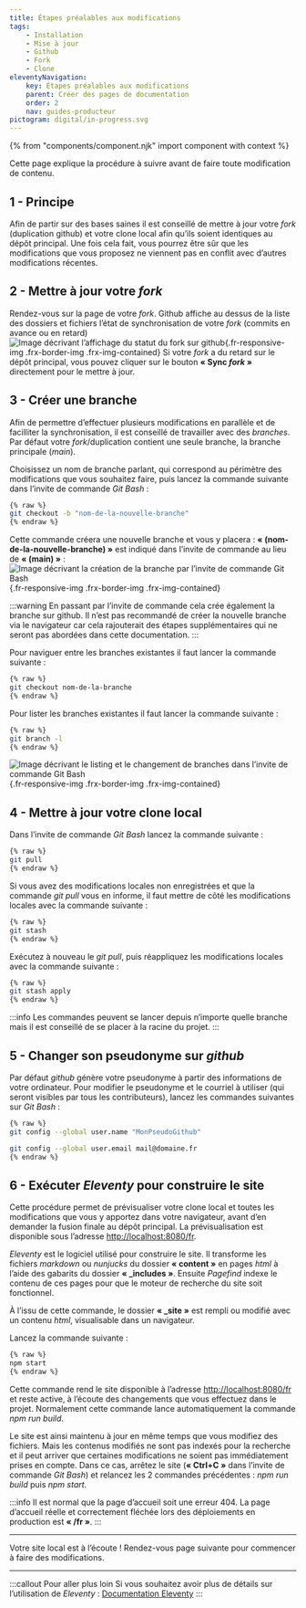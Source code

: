 ```yaml
---
title: Étapes préalables aux modifications
tags:
    - Installation
    - Mise à jour
    - Github
    - Fork
    - Clone
eleventyNavigation:
    key: Étapes préalables aux modifications
    parent: Créer des pages de documentation
    order: 2
    nav: guides-producteur
pictogram: digital/in-progress.svg
---
```


{% from "components/component.njk" import component with context %}

Cette page explique la procédure à suivre avant de faire toute modification de contenu.

## 1 - Principe

Afin de partir sur des bases saines il est conseillé de mettre à jour votre _fork_ (duplication github) et votre clone local afin qu’ils soient identiques au dépôt principal. Une fois cela fait, vous pourrez être sûr que les modifications que vous proposez ne viennent pas en conflit avec d’autres modifications récentes.

## 2 - Mettre à jour votre _fork_

Rendez-vous sur la page de votre _fork_. Github affiche au dessus de la liste des dossiers et fichiers l’état de synchronisation de votre _fork_ (commits en avance ou en retard)
![Image décrivant l’affichage du statut du fork sur github](/img/guides/producteur/creer-des-pages-de-documentation/etapes-prealables-aux-modifications/01_Statut-fork-sur-github.png){.fr-responsive-img .frx-border-img .frx-img-contained}
Si votre _fork_ a du retard sur le dépôt principal, vous pouvez cliquer sur le bouton **« Sync *fork* »** directement pour le mettre à jour.

## 3 - Créer une branche

Afin de permettre d’effectuer plusieurs modifications en parallèle et de facilliter la synchronisation, il est conseillé de travailler avec des _branches_. Par défaut votre _fork_/duplication contient une seule branche, la branche principale (_main_).

Choisissez un nom de branche parlant, qui correspond au périmètre des modifications que vous souhaitez faire, puis lancez la commande suivante dans l’invite de commande *Git Bash* :

```bash
{% raw %}
git checkout -b "nom-de-la-nouvelle-branche"
{% endraw %}
```

Cette commande créera une nouvelle branche et vous y placera : **« (nom-de-la-nouvelle-branche) »** est indiqué dans l’invite de commande au lieu de **« (main) »** :
![Image décrivant la création de la branche par l’invite de commande Git Bash](/img/guides/producteur/creer-des-pages-de-documentation/etapes-prealables-aux-modifications/02_Creation-branche.png){.fr-responsive-img .frx-border-img .frx-img-contained}

:::warning
En passant par l’invite de commande cela crée également la branche sur github. Il n’est pas recommandé de créer la nouvelle branche via le navigateur car cela rajouterait des étapes supplémentaires qui ne seront pas abordées dans cette documentation.
:::

Pour naviguer entre les branches existantes il faut lancer la commande suivante :

```bash
{% raw %}
git checkout nom-de-la-branche
{% endraw %}
```

Pour lister les branches existantes il faut lancer la commande suivante :

```bash
{% raw %}
git branch -l
{% endraw %}
```

![Image décrivant le listing et le changement de branches dans l’invite de commande Git Bash](/img/guides/producteur/creer-des-pages-de-documentation/etapes-prealables-aux-modifications/03_Liste-des-branches.png){.fr-responsive-img .frx-border-img .frx-img-contained}

## 4 - Mettre à jour votre clone local

Dans l’invite de commande _Git Bash_ lancez la commande suivante :

```bash
{% raw %}
git pull
{% endraw %}
```

Si vous avez des modifications locales non enregistrées et que la commande _git pull_ vous en informe, il faut mettre de côté les modifications locales avec la commande suivante :

```bash
{% raw %}
git stash
{% endraw %}
```

Exécutez à nouveau le _git pull_, puis réappliquez les modifications locales avec la commande suivante :

```bash
{% raw %}
git stash apply
{% endraw %}
```

:::info
Les commandes peuvent se lancer depuis n’importe quelle branche mais il est conseillé de se placer à la racine du projet.
:::

## 5 - Changer son pseudonyme sur _github_

Par défaut _github_ génère votre pseudonyme à partir des informations de votre ordinateur. Pour modifier le pseudonyme et le courriel à utiliser (qui seront visibles par tous les contributeurs), lancez les commandes suivantes sur *Git Bash* :

```bash
{% raw %}
git config --global user.name "MonPseudoGithub"

git config --global user.email mail@domaine.fr
{% endraw %}
```

## 6 - Exécuter _Eleventy_ pour construire le site

Cette procédure permet de prévisualiser votre clone local et toutes les modifications que vous y apportez dans votre navigateur, avant d’en demander la fusion finale au dépôt principal. La prévisualisation est disponible sous l’adresse <a href="http://localhost:8080/fr" target="_blank" rel="noopener noreferrer" title="http://localhost:8080/fr - ouvre une nouvelle fenêtre">http://localhost:8080/fr</a>.

_Eleventy_ est le logiciel utilisé pour construire le site. Il transforme les fichiers _markdown_ ou _nunjucks_ du dossier **« content »** en pages _html_ à l’aide des gabarits du dossier **« _includes »**. Ensuite _Pagefind_ indexe le contenu de ces pages pour que le moteur de recherche du site soit fonctionnel.

À l’issu de cette commande, le dossier **« _site »** est rempli ou modifié avec un contenu _html_, visualisable dans un navigateur.

Lancez la commande suivante :

```bash
{% raw %}
npm start
{% endraw %}
```

Cette commande rend le site disponible à l’adresse <a href="http://localhost:8080/fr" target="_blank" rel="noopener noreferrer" title="http://localhost:8080/fr - ouvre une nouvelle fenêtre">http://localhost:8080/fr</a> et reste active, à l’écoute des changements que vous effectuez dans le projet. Normalement cette commande lance automatiquement la commande _npm run build_.

Le site est ainsi maintenu à jour en même temps que vous modifiez des fichiers. Mais les contenus modifiés ne sont pas indexés pour la recherche et il peut arriver que certaines modifications ne soient pas immédiatement prises en compte. Dans ce cas, arrêtez le site (**« Ctrl+C »** dans l’invite de commande _Git Bash_) et relancez les 2 commandes précédentes : _npm run build_ puis _npm start_.

:::info
Il est normal que la page d’accueil soit une erreur 404. La page d’accueil réelle et correctement fléchée lors des déploiements en production est **« /fr »**.
:::

---

Votre site local est à l’écoute ! Rendez-vous page suivante pour commencer à faire des modifications.

---

:::callout Pour aller plus loin
Si vous souhaitez avoir plus de détails sur l’utilisation de *Eleventy* :
<a href="https://codegouvfr.github.io/eleventy-dsfr/fr/blog/navigation/" target="_blank" rel="noopener noreferrer" title="Documentation Eleventy - ouvre une nouvelle fenêtre">Documentation Eleventy</a>
:::
